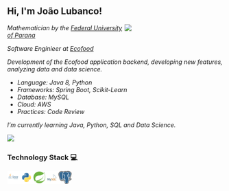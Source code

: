 <h2> Hi, I'm João Lubanco!</h2>
<!--- <img align='right' src="https://media.giphy.com/media/Ll22OhMLAlVDb8UQWe/giphy.gif" width="230"> --> 
<img align='right' src="https://media.giphy.com/media/VGcVZyreAU2UewDI81/giphy.gif" width="230">
<p><em>Mathematician by the <a href="https://www.ufpr.br/portalufpr/">Federal University of Parana</a>
 <p>Software Enginieer at <a href="https://www.ecofood.com.br/">Ecofood</a></p>
<p>Development of the Ecofood application backend, developing new features, analyzing data and data science.</p>
<ul>
<li>Language: Java 8, Python</li>
<li>Frameworks: Spring Boot, Scikit-Learn</li>
 <li>Database: MySQL</li>
 <li>Cloud: AWS</li>
 <li>Practices: Code Review</li>
</ul>


<p> I’m currently learning Java, Python, SQL and Data Science. </p>
 <div>
  <a href="https://www.linkedin.com/in/jo%C3%A3o-lubanco-644532203/" target="_blank"><img src="https://img.shields.io/badge/-LinkedIn-%230077B5?style=for-the-badge&logo=linkedin&logoColor=white" target="_blank"></a>
</div> 
</em></p>

<!---
jolubanco/jolubanco is a ✨ special ✨ repository because its `README.md` (this file) appears on your GitHub profile.
You can click the Preview link to take a look at your changes.
--->
### Technology Stack 💻

<img align="left" alt="Java" width="30px" src="https://raw.githubusercontent.com/github/explore/80688e429a7d4ef2fca1e82350fe8e3517d3494d/topics/java/java.png" />
<img align="left" alt="Python" width="30px" src="https://raw.githubusercontent.com/github/explore/80688e429a7d4ef2fca1e82350fe8e3517d3494d/topics/python/python.png" />
<!--- <img align="left" alt="JavaScript" width="30px" src="https://raw.githubusercontent.com/github/explore/80688e429a7d4ef2fca1e82350fe8e3517d3494d/topics/javascript/javascript.png" /> --> 
<!--- <img align="left" alt="HTML" width="30px" src="https://raw.githubusercontent.com/github/explore/80688e429a7d4ef2fca1e82350fe8e3517d3494d/topics/html/html.png" /> --> 
<!--- <img align="left" alt="CSS" width="30px" src="https://raw.githubusercontent.com/github/explore/80688e429a7d4ef2fca1e82350fe8e3517d3494d/topics/css/css.png" /> --> 
<img align="left" alt="Spring Boot" width="30px" src="https://raw.githubusercontent.com/github/explore/80688e429a7d4ef2fca1e82350fe8e3517d3494d/topics/spring-boot/spring-boot.png" />
<img align="left" alt="Mysql" width="30px" src="https://raw.githubusercontent.com/github/explore/80688e429a7d4ef2fca1e82350fe8e3517d3494d/topics/mysql/mysql.png" />
<img align="left" alt="Postgresql" width="30px" src="https://raw.githubusercontent.com/github/explore/80688e429a7d4ef2fca1e82350fe8e3517d3494d/topics/postgresql/postgresql.png" />

